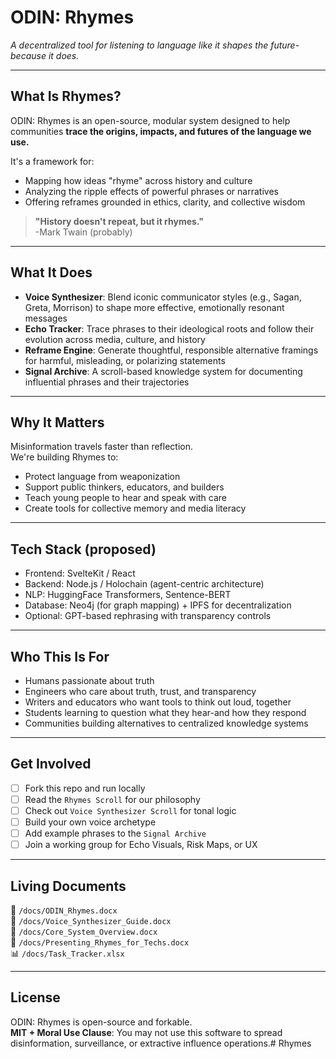 # ODIN: Rhymes

_A decentralized tool for listening to language like it shapes the future-because it does._

---

## What Is Rhymes?

ODIN: Rhymes is an open-source, modular system designed to help communities **trace the origins, impacts, and futures of the language we use.**

It's a framework for:

- Mapping how ideas "rhyme" across history and culture
- Analyzing the ripple effects of powerful phrases or narratives
- Offering reframes grounded in ethics, clarity, and collective wisdom

> **"History doesn't repeat, but it rhymes."**  
> -Mark Twain (probably)

---

## What It Does

- **Voice Synthesizer**: Blend iconic communicator styles (e.g., Sagan, Greta, Morrison) to shape more effective, emotionally resonant messages
- **Echo Tracker**: Trace phrases to their ideological roots and follow their evolution across media, culture, and history
- **Reframe Engine**: Generate thoughtful, responsible alternative framings for harmful, misleading, or polarizing statements
- **Signal Archive**: A scroll-based knowledge system for documenting influential phrases and their trajectories

---

## Why It Matters

Misinformation travels faster than reflection.  
We're building Rhymes to:

- Protect language from weaponization
- Support public thinkers, educators, and builders
- Teach young people to hear and speak with care
- Create tools for collective memory and media literacy

---

## Tech Stack (proposed)

- Frontend: SvelteKit / React
- Backend: Node.js / Holochain (agent-centric architecture)
- NLP: HuggingFace Transformers, Sentence-BERT
- Database: Neo4j (for graph mapping) + IPFS for decentralization
- Optional: GPT-based rephrasing with transparency controls

---

## Who This Is For

- Humans passionate about truth
- Engineers who care about truth, trust, and transparency
- Writers and educators who want tools to think out loud, together
- Students learning to question what they hear-and how they respond
- Communities building alternatives to centralized knowledge systems

---

## Get Involved

- [ ] Fork this repo and run locally
- [ ] Read the `Rhymes Scroll` for our philosophy
- [ ] Check out `Voice Synthesizer Scroll` for tonal logic
- [ ] Build your own voice archetype
- [ ] Add example phrases to the `Signal Archive`
- [ ] Join a working group for Echo Visuals, Risk Maps, or UX

---

## Living Documents

📄 `/docs/ODIN_Rhymes.docx`  
📄 `/docs/Voice_Synthesizer_Guide.docx`  
📄 `/docs/Core_System_Overview.docx`  
📄 `/docs/Presenting_Rhymes_for_Techs.docx`  
📊 `/docs/Task_Tracker.xlsx`

---

## License

ODIN: Rhymes is open-source and forkable.  
**MIT + Moral Use Clause**: You may not use this software to spread disinformation, surveillance, or extractive influence operations.# Rhymes
